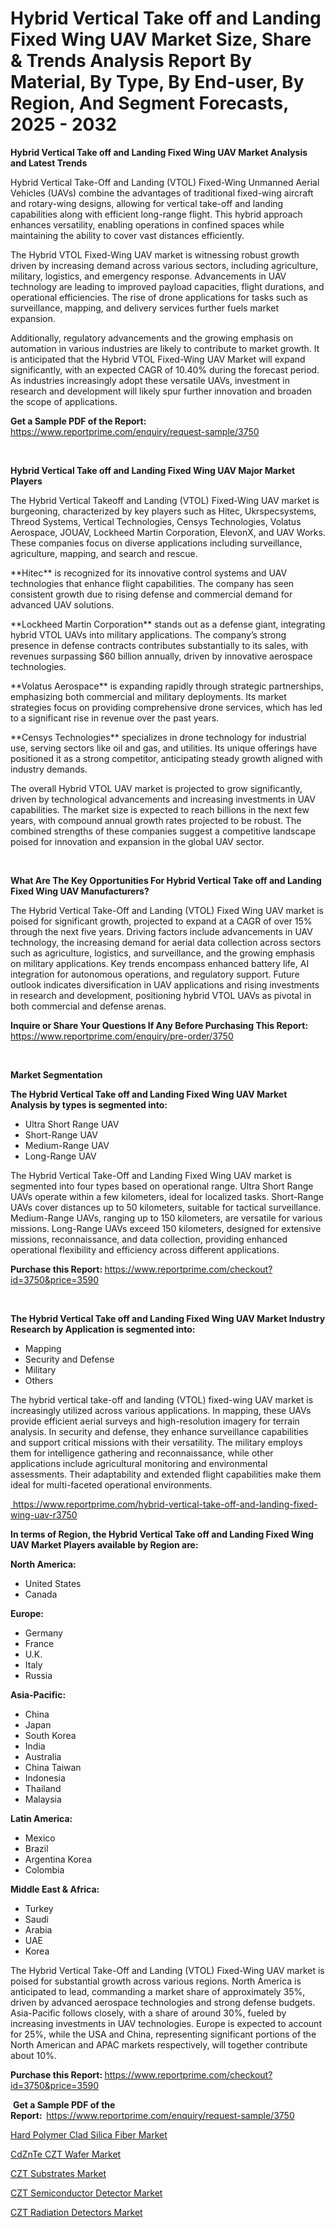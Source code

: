 <p><h1>Hybrid Vertical Take off and Landing Fixed Wing UAV Market Size, Share & Trends Analysis Report By Material, By Type, By End-user, By Region, And Segment Forecasts, 2025 - 2032</h1></p><p><strong>Hybrid Vertical Take off and Landing Fixed Wing UAV Market Analysis and Latest Trends</strong></p>
<p><p>Hybrid Vertical Take-Off and Landing (VTOL) Fixed-Wing Unmanned Aerial Vehicles (UAVs) combine the advantages of traditional fixed-wing aircraft and rotary-wing designs, allowing for vertical take-off and landing capabilities along with efficient long-range flight. This hybrid approach enhances versatility, enabling operations in confined spaces while maintaining the ability to cover vast distances efficiently.</p><p>The Hybrid VTOL Fixed-Wing UAV market is witnessing robust growth driven by increasing demand across various sectors, including agriculture, military, logistics, and emergency response. Advancements in UAV technology are leading to improved payload capacities, flight durations, and operational efficiencies. The rise of drone applications for tasks such as surveillance, mapping, and delivery services further fuels market expansion. </p><p>Additionally, regulatory advancements and the growing emphasis on automation in various industries are likely to contribute to market growth. It is anticipated that the Hybrid VTOL Fixed-Wing UAV Market will expand significantly, with an expected CAGR of 10.40% during the forecast period. As industries increasingly adopt these versatile UAVs, investment in research and development will likely spur further innovation and broaden the scope of applications.</p></p>
<p><strong>Get a Sample PDF of the Report:&nbsp;</strong> <a href="https://www.reportprime.com/enquiry/request-sample/3750?utm_campaign=84&utm_medium=2&utm_source=Github&utm_content=ia&utm_term=18032025&utm_id=hybrid-vertical-take-off-and-landing-fixed-wing-uav">https://www.reportprime.com/enquiry/request-sample/3750</a></p>
<p>&nbsp;</p>
<p><strong>Hybrid Vertical Take off and Landing Fixed Wing UAV Major Market Players</strong></p>
<p><p>The Hybrid Vertical Takeoff and Landing (VTOL) Fixed-Wing UAV market is burgeoning, characterized by key players such as Hitec, Ukrspecsystems, Threod Systems, Vertical Technologies, Censys Technologies, Volatus Aerospace, JOUAV, Lockheed Martin Corporation, ElevonX, and UAV Works. These companies focus on diverse applications including surveillance, agriculture, mapping, and search and rescue.</p><p>**Hitec** is recognized for its innovative control systems and UAV technologies that enhance flight capabilities. The company has seen consistent growth due to rising defense and commercial demand for advanced UAV solutions.</p><p>**Lockheed Martin Corporation** stands out as a defense giant, integrating hybrid VTOL UAVs into military applications. The company’s strong presence in defense contracts contributes substantially to its sales, with revenues surpassing $60 billion annually, driven by innovative aerospace technologies.</p><p>**Volatus Aerospace** is expanding rapidly through strategic partnerships, emphasizing both commercial and military deployments. Its market strategies focus on providing comprehensive drone services, which has led to a significant rise in revenue over the past years.</p><p>**Censys Technologies** specializes in drone technology for industrial use, serving sectors like oil and gas, and utilities. Its unique offerings have positioned it as a strong competitor, anticipating steady growth aligned with industry demands.</p><p>The overall Hybrid VTOL UAV market is projected to grow significantly, driven by technological advancements and increasing investments in UAV capabilities. The market size is expected to reach billions in the next few years, with compound annual growth rates projected to be robust. The combined strengths of these companies suggest a competitive landscape poised for innovation and expansion in the global UAV sector.</p></p>
<p>&nbsp;</p>
<p><strong>What Are The Key Opportunities For Hybrid Vertical Take off and Landing Fixed Wing UAV Manufacturers?</strong></p>
<p><p>The Hybrid Vertical Take-Off and Landing (VTOL) Fixed Wing UAV market is poised for significant growth, projected to expand at a CAGR of over 15% through the next five years. Driving factors include advancements in UAV technology, the increasing demand for aerial data collection across sectors such as agriculture, logistics, and surveillance, and the growing emphasis on military applications. Key trends encompass enhanced battery life, AI integration for autonomous operations, and regulatory support. Future outlook indicates diversification in UAV applications and rising investments in research and development, positioning hybrid VTOL UAVs as pivotal in both commercial and defense arenas.</p></p>
<p><strong>Inquire or Share Your Questions If Any Before Purchasing This Report:</strong> <a href="https://www.reportprime.com/enquiry/pre-order/3750?utm_campaign=84&utm_medium=2&utm_source=Github&utm_content=ia&utm_term=18032025&utm_id=hybrid-vertical-take-off-and-landing-fixed-wing-uav">https://www.reportprime.com/enquiry/pre-order/3750</a></p>
<p>&nbsp;</p>
<p><strong>Market Segmentation</strong></p>
<p><strong>The Hybrid Vertical Take off and Landing Fixed Wing UAV Market Analysis by types is segmented into:</strong></p>
<p><ul><li>Ultra Short Range UAV</li><li>Short-Range UAV</li><li>Medium-Range UAV</li><li>Long-Range UAV</li></ul></p>
<p><p>The Hybrid Vertical Take-Off and Landing Fixed Wing UAV market is segmented into four types based on operational range. Ultra Short Range UAVs operate within a few kilometers, ideal for localized tasks. Short-Range UAVs cover distances up to 50 kilometers, suitable for tactical surveillance. Medium-Range UAVs, ranging up to 150 kilometers, are versatile for various missions. Long-Range UAVs exceed 150 kilometers, designed for extensive missions, reconnaissance, and data collection, providing enhanced operational flexibility and efficiency across different applications.</p></p>
<p><strong>Purchase this Report:&nbsp;</strong><a href="https://www.reportprime.com/checkout?id=3750&price=3590&utm_campaign=84&utm_medium=2&utm_source=Github&utm_content=ia&utm_term=18032025&utm_id=hybrid-vertical-take-off-and-landing-fixed-wing-uav">https://www.reportprime.com/checkout?id=3750&price=3590</a></p>
<p>&nbsp;</p>
<p><strong>The Hybrid Vertical Take off and Landing Fixed Wing UAV Market Industry Research by Application is segmented into:</strong></p>
<p><ul><li>Mapping</li><li>Security and Defense</li><li>Military</li><li>Others</li></ul></p>
<p><p>The hybrid vertical take-off and landing (VTOL) fixed-wing UAV market is increasingly utilized across various applications. In mapping, these UAVs provide efficient aerial surveys and high-resolution imagery for terrain analysis. In security and defense, they enhance surveillance capabilities and support critical missions with their versatility. The military employs them for intelligence gathering and reconnaissance, while other applications include agricultural monitoring and environmental assessments. Their adaptability and extended flight capabilities make them ideal for multi-faceted operational environments.</p></p>
<p><a href="https://www.reportprime.com/hybrid-vertical-take-off-and-landing-fixed-wing-uav-r3750?utm_campaign=84&utm_medium=2&utm_source=Github&utm_content=ia&utm_term=18032025&utm_id=hybrid-vertical-take-off-and-landing-fixed-wing-uav">&nbsp;https://www.reportprime.com/hybrid-vertical-take-off-and-landing-fixed-wing-uav-r3750</a></p>
<p><strong>In terms of Region, the Hybrid Vertical Take off and Landing Fixed Wing UAV Market Players available by Region are:</strong></p>
<p>
    <p> <strong> North America: </strong>
        <ul>
            <li>United States</li>
            <li>Canada</li>
        </ul>
        </p> 
    <p> <strong> Europe: </strong>
        <ul>
            <li>Germany</li>
            <li>France</li>
            <li>U.K.</li>
            <li>Italy</li>
            <li>Russia</li>
        </ul>
        </p> 
    <p> <strong> Asia-Pacific: </strong>
        <ul>
            <li>China</li>
            <li>Japan</li>
            <li>South Korea</li>
            <li>India</li>
            <li>Australia</li>
            <li>China Taiwan</li>
            <li>Indonesia</li>
            <li>Thailand</li>
            <li>Malaysia</li>
        </ul>
        </p> 
    <p> <strong> Latin America: </strong>
        <ul>
            <li>Mexico</li>
            <li>Brazil</li>
            <li>Argentina Korea</li>
            <li>Colombia</li>
        </ul>
        </p> 
    <p> <strong> Middle East & Africa: </strong>
        <ul>
            <li>Turkey</li>
            <li>Saudi</li>
            <li>Arabia</li>
            <li>UAE</li>
            <li>Korea</li>
        </ul>
    </p>
    </p>
<p><p>The Hybrid Vertical Take-Off and Landing (VTOL) Fixed-Wing UAV market is poised for substantial growth across various regions. North America is anticipated to lead, commanding a market share of approximately 35%, driven by advanced aerospace technologies and strong defense budgets. Asia-Pacific follows closely, with a share of around 30%, fueled by increasing investments in UAV technologies. Europe is expected to account for 25%, while the USA and China, representing significant portions of the North American and APAC markets respectively, will together contribute about 10%.</p></p>
<p><strong>Purchase this Report: </strong><a href="https://www.reportprime.com/checkout?id=3750&price=3590&utm_campaign=84&utm_medium=2&utm_source=Github&utm_content=ia&utm_term=18032025&utm_id=hybrid-vertical-take-off-and-landing-fixed-wing-uav">https://www.reportprime.com/checkout?id=3750&price=3590</a></p>
<p>&nbsp;<strong>Get a Sample PDF of the Report:&nbsp;&nbsp;</strong><a href="https://www.reportprime.com/enquiry/request-sample/3750?utm_campaign=84&utm_medium=2&utm_source=Github&utm_content=ia&utm_term=18032025&utm_id=hybrid-vertical-take-off-and-landing-fixed-wing-uav">https://www.reportprime.com/enquiry/request-sample/3750</a></p>
<p><strong></strong></p>
<p><p><a href="https://github.com/oslieselotte2192/Market-Research-Report-List-1/blob/main/hard-polymer-clad-silica-fiber-market.md?utm_campaign=84&utm_medium=2&utm_source=Github&utm_content=ia&utm_term=18032025&utm_id=hybrid-vertical-take-off-and-landing-fixed-wing-uav">Hard Polymer Clad Silica Fiber Market</a></p><p><a href="https://github.com/iroldilom/Market-Research-Report-List-1/blob/main/cdznte-czt-wafer-market.md?utm_campaign=84&utm_medium=2&utm_source=Github&utm_content=ia&utm_term=18032025&utm_id=hybrid-vertical-take-off-and-landing-fixed-wing-uav">CdZnTe CZT Wafer Market</a></p><p><a href="https://github.com/watzondechao/Market-Research-Report-List-1/blob/main/czt-substrates-market.md?utm_campaign=84&utm_medium=2&utm_source=Github&utm_content=ia&utm_term=18032025&utm_id=hybrid-vertical-take-off-and-landing-fixed-wing-uav">CZT Substrates Market</a></p><p><a href="https://github.com/phephezxnf/Market-Research-Report-List-1/blob/main/czt-semiconductor-detector-market.md?utm_campaign=84&utm_medium=2&utm_source=Github&utm_content=ia&utm_term=18032025&utm_id=hybrid-vertical-take-off-and-landing-fixed-wing-uav">CZT Semiconductor Detector Market</a></p><p><a href="https://github.com/lizamflotow/Market-Research-Report-List-1/blob/main/czt-radiation-detectors-market.md?utm_campaign=84&utm_medium=2&utm_source=Github&utm_content=ia&utm_term=18032025&utm_id=hybrid-vertical-take-off-and-landing-fixed-wing-uav">CZT Radiation Detectors Market</a></p></p>